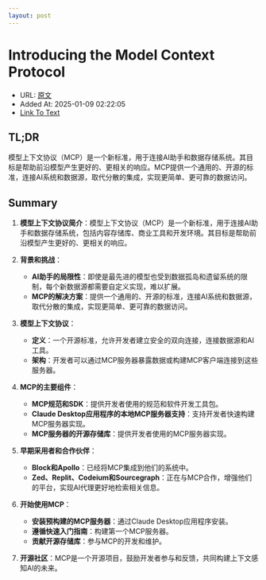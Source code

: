 ```yaml
---
layout: post
---
```

# Introducing the Model Context Protocol
- URL: [原文](https://www.anthropic.com/news/model-context-protocol)
- Added At: 2025-01-09 02:22:05
- [Link To Text](_posts/2025-01-09-introducing-the-model-context-protocol_raw.md)

## TL;DR
模型上下文协议（MCP）是一个新标准，用于连接AI助手和数据存储系统。其目标是帮助前沿模型产生更好的、更相关的响应。MCP提供一个通用的、开源的标准，连接AI系统和数据源，取代分散的集成，实现更简单、更可靠的数据访问。

## Summary
1. **模型上下文协议简介**：模型上下文协议（MCP）是一个新标准，用于连接AI助手和数据存储系统，包括内容存储库、商业工具和开发环境。其目标是帮助前沿模型产生更好的、更相关的响应。

2. **背景和挑战**：
   - **AI助手的局限性**：即使是最先进的模型也受到数据孤岛和遗留系统的限制，每个新数据源都需要自定义实现，难以扩展。
   - **MCP的解决方案**：提供一个通用的、开源的标准，连接AI系统和数据源，取代分散的集成，实现更简单、更可靠的数据访问。

3. **模型上下文协议**：
   - **定义**：一个开源标准，允许开发者建立安全的双向连接，连接数据源和AI工具。
   - **架构**：开发者可以通过MCP服务器暴露数据或构建MCP客户端连接到这些服务器。

4. **MCP的主要组件**：
   - **MCP规范和SDK**：提供开发者使用的规范和软件开发工具包。
   - **Claude Desktop应用程序的本地MCP服务器支持**：支持开发者快速构建MCP服务器实现。
   - **MCP服务器的开源存储库**：提供开发者使用的MCP服务器实现。

5. **早期采用者和合作伙伴**：
   - **Block和Apollo**：已经将MCP集成到他们的系统中。
   - **Zed、Replit、Codeium和Sourcegraph**：正在与MCP合作，增强他们的平台，实现AI代理更好地检索相关信息。

6. **开始使用MCP**：
   - **安装预构建的MCP服务器**：通过Claude Desktop应用程序安装。
   - **遵循快速入门指南**：构建第一个MCP服务器。
   - **贡献开源存储库**：参与MCP的开发和维护。

7. **开源社区**：MCP是一个开源项目，鼓励开发者参与和反馈，共同构建上下文感知AI的未来。
